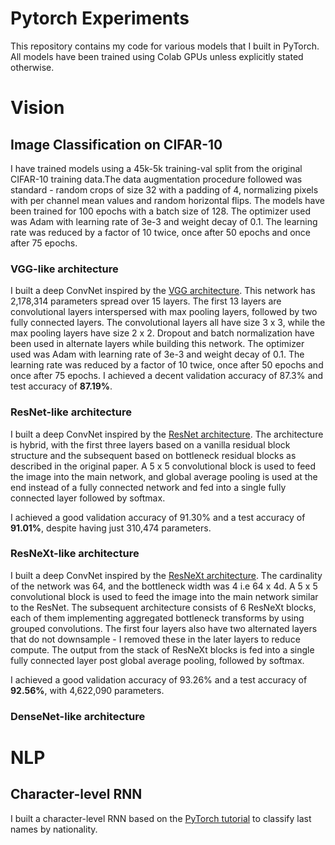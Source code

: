 # Pytorch Experiments

This repository contains my code for various models that I built in PyTorch. All models have been trained using Colab GPUs unless explicitly stated otherwise. 

# Vision

## Image Classification on CIFAR-10 

I have trained models using a 45k-5k training-val split from the original CIFAR-10 training data.The data augmentation procedure followed was standard - random crops of size 32 with a padding of 4, normalizing pixels with per channel mean values and random horizontal flips. The models have been trained for 100 epochs with a batch size of 128. The optimizer used was Adam with learning rate of 3e-3 and weight decay of 0.1. The learning rate was reduced by a factor of 10 twice, once after 50 epochs and once after 75 epochs. 

### VGG-like architecture

I built a deep ConvNet inspired by the [VGG architecture](https://arxiv.org/abs/1409.1556.pdf). This network has 2,178,314 parameters spread over 15 layers. The first 13 layers are convolutional layers interspersed with max pooling layers, followed by two fully connected layers. The convolutional layers all have size 3 x 3, while the max pooling layers have size 2 x 2. Dropout and batch normalization have been used in alternate layers while building this network. The optimizer used was Adam with learning rate of 3e-3 and weight decay of 0.1. The learning rate was reduced by a factor of 10 twice, once after 50 epochs and once after 75 epochs. I achieved a decent validation accuracy of 87.3% and test accuracy of **87.19%**.

### ResNet-like architecture

I built a deep ConvNet inspired by the [ResNet architecture](https://arxiv.org/abs/1512.03385.pdf). The architecture is hybrid, with the first three layers based on a vanilla residual block structure and the subsequent based on bottleneck residual blocks as described in the original paper. A 5 x 5 convolutional block is used to feed the image into the main network, and global average pooling is used at the end instead of a fully connected network and fed into a single fully connected layer followed by softmax.

I achieved a good validation accuracy of 91.30% and a test accuracy of **91.01%**, despite having just 310,474 parameters.

### ResNeXt-like architecture

I built a deep ConvNet inspired by the [ResNeXt architecture](https://arxiv.org/pdf/1611.05431.pdf). The cardinality of the network was 64, and the bottleneck width was 4 i.e 64 x 4d. A 5 x 5 convolutional block is used to feed the image into the main network similar to the ResNet. The subsequent architecture consists of 6 ResNeXt blocks, each of them implementing aggregated bottleneck transforms by using grouped convolutions. The first four layers also have two alternated layers that do not downsample - I removed these in the later layers to reduce compute. The output from the stack of ResNeXt blocks is fed into a single fully connected layer post global average pooling, followed by softmax.

I achieved a good validation accuracy of 93.26% and a test accuracy of **92.56%**, with 4,622,090 parameters.

### DenseNet-like architecture

# NLP

## Character-level RNN

I built a character-level RNN based on the [PyTorch tutorial](https://pytorch.org/tutorials/intermediate/char_rnn_classification_tutorial.html) to classify last names by nationality. 